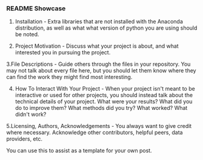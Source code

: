 ### README Showcase

1. Installation - Extra libraries that are not installed with the Anaconda distribution, as well as what what version of python you are using should be noted.

2. Project Motivation - Discuss what your project is about, and what interested you in pursuing the project.

3.File Descriptions - Guide others through the files in your repository. You may not talk about every file here, but you should let them know where they can find the work they might find most interesting.

4. How To Interact With Your Project - When your project isn't meant to be interactive or used for other projects, you should instead talk about the technical details of your project. What were your results? What did you do to improve them? What methods did you try? What worked? What didn't work?

5.Licensing, Authors, Acknowledgements - You always want to give credit where necessary. Acknowledge other contributors, helpful peers, data providers, etc.

You can use this to assist as a template for your own post.
